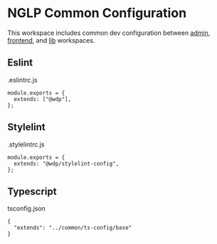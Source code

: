 # NGLP Common Configuration

This workspace includes common dev configuration between [admin](./packages/admin/README.md), [frontend](./packages/frontend/README.md), and [lib](./packages/lib/README.md) workspaces.

## Eslint

.eslintrc.js

```
module.exports = {
  extends: ["@wdp"],
};
```

## Stylelint

.stylelintrc.js

```
module.exports = {
  extends: "@wdp/stylelint-config",
};
```

## Typescript

tsconfig.json

```
{
  "extends": "../common/ts-config/base"
}
```

